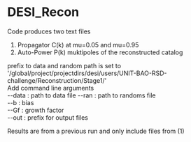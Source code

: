 # DESI_Recon
Code produces two text files
1) Propagator C(k) at mu=0.05 and mu=0.95
2) Auto-Power P(k) muktipoles of the reconstructed catalog  

prefix to data and random path is set to '/global/project/projectdirs/desi/users/UNIT-BAO-RSD-challenge/Reconstruction/Stage1/'  
Add command line arguments  
--data : path to data file
--ran : path to randoms file  
--b : bias  
--Gf : growth factor  
--out : prefix for output files  

Results are from a previous run and only include files from (1)
